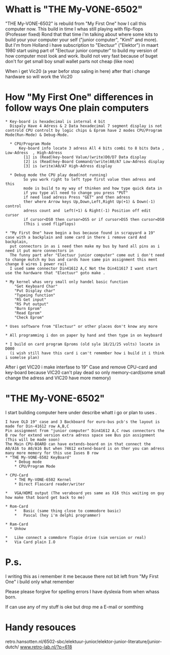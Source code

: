
Whatt is "THE My-VONE-6502" 
===============================================================================

  "THE My-VONE-6502" is rebuild from "My First One" how I call this computer now.
  This build in time I whas still playing with flip-flops (Professer fixed) Rond that that time i'm talking about where some kits to build your your computer your self ("junior computer", "Kim1" and more).
  But I'm from Holland i have subscription to "Electuur" ("Elektor") in maart 1980 start using part of "Electuur junior computer" to build my version of how computer most look and work.
  Ibuild not very fast because of buget don't for get small boy small wallet parts not cheap (like now)

  When i get Vic20 (a year befor stop saling in here) after that i change hardware so will work the Vic20 

How "My First One" differences in follow ways One plain computers
===============================================================================
    * Key-board is hexadecimal is internal 4 bit 
      Dispaly Have 4 Adress & 2 Data hexadecimal 7 segment display is not controld CPU controlt by logic chips & Eprom have 2 modes CPU/Program Mode(Run-Mode) & Debug-Mode.
   
      * CPU/Program Mode
          Key-board info locate 3 adress All 4 bits combi to 8 bits Data , Low-Adress  , High-Adress 
            [1] is (Read)key-board Value/(write)D0/D7 Data display
            [2] is (Read)key-Board Command/(write)A0/A7 Low-Adress display
            [3] is (write)A0/A7 High-Adress display

      * Debug mode the CPU play dead(not running) 
            So you work right to left type first value then adress and this 
            mode is build to my way of thinken and how type quick data in 
            if you type all need to change you press "PUT" 
            if need load adress Press "GET" and then adress
            ther where Arrow keys Up,Down,Left,Right Up(+1) & Down(-1) control
            adress count and  Left(+1) & Right(-1) Position off edit cursor
            if cursor<DS0 then cursor=DS5 or if cursor>DS5 then cursor=DS0 
            (This i used flipFlops)

    * "My First One" have begin a bus because found in scrapyard a 19" case with a backplain and some card in there i remove card And backplain,
      put connectors in as i need then make my bus by hand all pins as i need it put more connectors in 
      The funny part afer "Electuur junior computer" come out i don't need to change mutch my bus and cards have same pin assignment this ment change 8 wires 1 power rail 
      I used same connector Din41612 A,C Not the Din411617 I want start use the hardware that "Electuur" goto make .
    
    * My kernel whas very small only handel basic function 
        "Get Keyboard Char" 
        "Put Display char" 
        "Typeing function" 
        "RS Get input" 
        "RS Put output"
        "Burn Eprom" 
        "Read Eprom"
        "Check Eprom"

    * Uses software from "Electuur" or other places don't know any more  

    * All programming i don on paper by hand and then type in on keyboard

    * I build on card program Eproms (old syle 18/21/25 volts) locate in D000 
      (i wish still have this card i can't remember how i build it i think i somelse plan)

  After i get VIC20 i make interfase to 19" Case and remove CPU-card and key-board because VIC20 can't play dead so only memory-card(some small change the adress and VIC20 have more memory)


"THE My-VONE-6502" 
===============================================================================
  I start building computer here under describe whatt i go or plan to uses .

    I have OLD 19" case and 3 Backboard for euro-bus pcb's the layout is made for Din-41612 row A,B,C 
    Pin assignment from "junior computer" Din41612 A,C rows connectors the B row for extend version extra adress space see Bus pin assignment (This will be made soon)
    The Main CPU-BOARD can have extends-board on in that connect the A0/A16 to A0/A16 But when 74612 extend-board is on ther you can adress many more memory for this use Iuses B row
    * "THE My-VONE-6502 KeyBoard"
        * Debug mode
        * CPU/Program Mode

    * CPU-Card 
        * THE My-VONE-6502 Kernel
        * Direct Flascard reader/writer
    
    *   VGA/HDMI output (The veraboard yes same as X16 this waiting on guy how make that board get back to me) 
    
    * Rom-Card
        *   Basic (same thing close to commodore basic)
        *   Pascal (hey i'm delphi programmer)
    
    * Ram-Card 
      * Unkow 
    
    *   Like connect a commdore flopie drive (sim version or real) 
    *   Via Card plain I.O

P.s.
===============================================================================
  I writing this as i remember it me because there not bit left from "My First One" i build only what remember 

  Please please forgive for spelling errors I have dyslexia from when whass born.

  If can use any of my stuff is oke but drop me a E-mail or somthing


Handy resouces
===============================================================================
  retro.hansotten.nl/6502-sbc/elektuur-junior/elektor-junior-literature/junior-dutch/
  www.retro-lab.nl/?p=618
